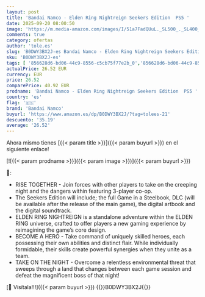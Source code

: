 ```yaml
---
layout: post
title: 'Bandai Namco - Elden Ring Nightreign Seekers Edition  PS5 '
date: 2025-09-20 08:00:50
image: 'https://m.media-amazon.com/images/I/51a7FadQUuL._SL500_._SL400_.jpg'
comments: true
category: ofertas
author: 'tole.es'
slug: 'B0DWY3BX2J-es Bandai Namco - Elden Ring Nightreign Seekers Edition PS5'
sku: 'B0DWY3BX2J-es'
tags: [ '856628d6-bd06-44c9-8556-c5cb75f77e2b_0','856628d6-bd06-44c9-8556-c5cb75f77e2b_2201','856628d6-bd06-44c9-8556-c5cb75f77e2b_3601','Arborist Merchandising Root','Hardware y juegos para PlayStation 5','Juegos para PlayStation 5','Preventa de Videojuegos','Self Service','Special Features Stores','Videojuegos','Videojuegos más esperados','bandai namco','ps5','🇪🇸', ]
actualPrice: 26.52 EUR
currency: EUR
price: 26.52
comparePrice: 40.92 EUR
prodname: 'Bandai Namco - Elden Ring Nightreign Seekers Edition  PS5 '
country: 'es'
flag: '🇪🇸'
brand: 'Bandai Namco'
buyurl: 'https://www.amazon.es/dp/B0DWY3BX2J/?tag=tolees-21'
descuento: '35.19'
average: '26.52'
---
```


Ahora mismo tienes [{{< param title >}}]({{< param buyurl >}}) en el siguiente enlace!

[![{{< param prodname >}}]({{< param image >}})]({{< param buyurl >}})

🔎:

- RISE TOGETHER - Join forces with other players to take on the creeping night and the dangers within featuring 3-player co-op.
- The Seekers Edition will include; the full Game in a Steelbook, DLC (will be available after the release of the main game), the digital artbook and the digital soundtrack.
- ELDEN RING NIGHTREIGN is a standalone adventure within the ELDEN RING universe, crafted to offer players a new gaming experience by reimagining the game’s core design.
- BECOME A HERO - Take command of uniquely skilled heroes, each possessing their own abilities and distinct flair. While individually formidable, their skills create powerful synergies when they unite as a team.
- TAKE ON THE NIGHT - Overcome a relentless environmental threat that sweeps through a land that changes between each game session and defeat the magnificent boss of that night!

[🛒 Visítala!!!]({{< param buyurl >}})
{{<world>}}B0DWY3BX2J{{</world>}}

